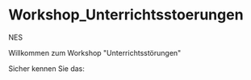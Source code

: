 # Workshop_Unterrichtsstoerungen
 NES 
 
 
 Willkommen zum Workshop "Unterrichtsstörungen"
 
 Sicher kennen Sie das:
 
